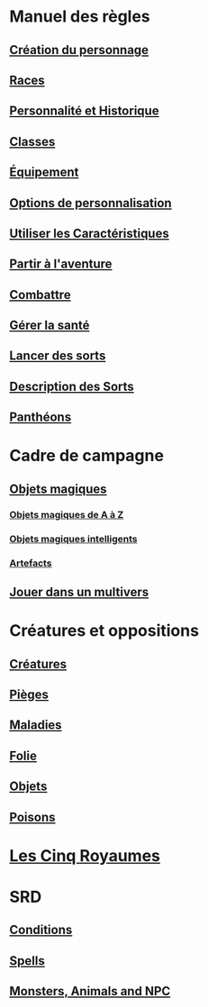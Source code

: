 ﻿---
!GenericItem
Name: Bibliothèque
Id: index.md
RootId: index.md
NameLevel: 1
Attributes:
  Name: Manuel des règles
  Markdown: >+
    # <!--Name-->Manuel des règles<!--/Name-->


    ## [Création du personnage](hd_beyond1stlevel.md)


    ## [Races](hd_races.md)


    ## [Personnalité et Historique](hd_personnality_background.md)


    ## [Classes](hd_classes.md)


    ## [Équipement](hd_equipment.md)


    ## [Options de personnalisation](hd_custom_options.md)


    ## [Utiliser les Caractéristiques](hd_abilities.md)


    ## [Partir à l'aventure](hd_adventure.md)


    ## [Combattre](hd_combat.md)


    ## [Gérer la santé](hd_manage_health.md)


    ## [Lancer des sorts](hd_spellcasting.md)


    ## [Description des Sorts](hd_spells.md)


    ## [Panthéons](hd_pantheons.md)


    <!--br-->

    # Cadre de campagne


    ## [Objets magiques](hd_magicitems.md)


    ### [Objets magiques de A à Z](hd_magicitems_az.md)


    ### [Objets magiques intelligents](hd_sentient_magicitems.md)


    ### [Artefacts](hd_artifacts.md)


    ## [Jouer dans un multivers](hd_planes.md)


    <!--br-->

    # Créatures et oppositions


    ## [Créatures](hd_monsters.md)


    ## [Pièges](hd_traps.md)


    ## [Maladies](hd_diseases.md)


    ## [Folie](hd_madness.md)


    ## [Objets](hd_objects.md)


    ## [Poisons](hd_poisons.md)


    <!--br-->

    # [Les Cinq Royaumes](hd_l5r_index.md)


    <!--br-->

    # SRD


    ## [Conditions](srd_conditions.md)


    ## [Spells](srd_spells.md)


    ## [Monsters, Animals and NPC](srd_monsters.md)

AttributesDictionary: >+
  Name: Manuel des règles

  Markdown: >+

    # <!--Name-->Manuel des règles<!--/Name-->





    ## [Création du personnage](hd_beyond1stlevel.md)





    ## [Races](hd_races.md)





    ## [Personnalité et Historique](hd_personnality_background.md)





    ## [Classes](hd_classes.md)





    ## [Équipement](hd_equipment.md)





    ## [Options de personnalisation](hd_custom_options.md)





    ## [Utiliser les Caractéristiques](hd_abilities.md)





    ## [Partir à l'aventure](hd_adventure.md)





    ## [Combattre](hd_combat.md)





    ## [Gérer la santé](hd_manage_health.md)





    ## [Lancer des sorts](hd_spellcasting.md)





    ## [Description des Sorts](hd_spells.md)





    ## [Panthéons](hd_pantheons.md)





    <!--br-->



    # Cadre de campagne





    ## [Objets magiques](hd_magicitems.md)





    ### [Objets magiques de A à Z](hd_magicitems_az.md)





    ### [Objets magiques intelligents](hd_sentient_magicitems.md)





    ### [Artefacts](hd_artifacts.md)





    ## [Jouer dans un multivers](hd_planes.md)





    <!--br-->



    # Créatures et oppositions





    ## [Créatures](hd_monsters.md)





    ## [Pièges](hd_traps.md)





    ## [Maladies](hd_diseases.md)





    ## [Folie](hd_madness.md)





    ## [Objets](hd_objects.md)





    ## [Poisons](hd_poisons.md)





    <!--br-->



    # [Les Cinq Royaumes](hd_l5r_index.md)





    <!--br-->



    # SRD





    ## [Conditions](srd_conditions.md)





    ## [Spells](srd_spells.md)





    ## [Monsters, Animals and NPC](srd_monsters.md)



---
# Manuel des règles

## [Création du personnage](hd_beyond1stlevel.md)

## [Races](hd_races.md)

## [Personnalité et Historique](hd_personnality_background.md)

## [Classes](hd_classes.md)

## [Équipement](hd_equipment.md)

## [Options de personnalisation](hd_custom_options.md)

## [Utiliser les Caractéristiques](hd_abilities.md)

## [Partir à l'aventure](hd_adventure.md)

## [Combattre](hd_combat.md)

## [Gérer la santé](hd_manage_health.md)

## [Lancer des sorts](hd_spellcasting.md)

## [Description des Sorts](hd_spells.md)

## [Panthéons](hd_pantheons.md)


# Cadre de campagne

## [Objets magiques](hd_magicitems.md)

### [Objets magiques de A à Z](hd_magicitems_az.md)

### [Objets magiques intelligents](hd_sentient_magicitems.md)

### [Artefacts](hd_artifacts.md)

## [Jouer dans un multivers](hd_planes.md)


# Créatures et oppositions

## [Créatures](hd_monsters.md)

## [Pièges](hd_traps.md)

## [Maladies](hd_diseases.md)

## [Folie](hd_madness.md)

## [Objets](hd_objects.md)

## [Poisons](hd_poisons.md)


# [Les Cinq Royaumes](hd_l5r_index.md)


# SRD

## [Conditions](srd_conditions.md)

## [Spells](srd_spells.md)

## [Monsters, Animals and NPC](srd_monsters.md)

